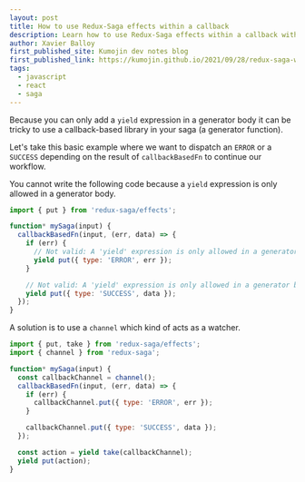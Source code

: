 ```yaml
---
layout: post
title: How to use Redux-Saga effects within a callback
description: Learn how to use Redux-Saga effects within a callback with an example.
author: Xavier Balloy
first_published_site: Kumojin dev notes blog
first_published_link: https://kumojin.github.io/2021/09/28/redux-saga-with-callback.html
tags:
  - javascript
  - react
  - saga
---
```

Because you can only add a `yield` expression in a generator body it can be
tricky to use a callback-based library in your saga (a generator function).
<!--more-->
Let's take this basic example where we want to dispatch an `ERROR` or
a `SUCCESS`
depending on the result of `callbackBasedFn` to continue our workflow.

You cannot write the following code because a `yield` expression is only allowed
in a generator body.

```js
import { put } from 'redux-saga/effects';

function* mySaga(input) {
  callbackBasedFn(input, (err, data) => {
    if (err) {
      // Not valid: A 'yield' expression is only allowed in a generator body.
      yield put({ type: 'ERROR', err });
    }

    // Not valid: A 'yield' expression is only allowed in a generator body.
    yield put({ type: 'SUCCESS', data });
  });
}
```

A solution is to use a `channel` which kind of acts as a watcher.

```js
import { put, take } from 'redux-saga/effects';
import { channel } from 'redux-saga';

function* mySaga(input) {
  const callbackChannel = channel();
  callbackBasedFn(input, (err, data) => {
    if (err) {
      callbackChannel.put({ type: 'ERROR', err });
    }

    callbackChannel.put({ type: 'SUCCESS', data });
  });

  const action = yield take(callbackChannel);
  yield put(action);
}
```
